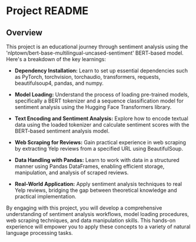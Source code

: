 # Project README

## Overview

This project is an educational journey through sentiment analysis using the 'nlptown/bert-base-multilingual-uncased-sentiment' BERT-based model. Here's a breakdown of the key learnings:

- **Dependency Installation:** Learn to set up essential dependencies such as PyTorch, torchvision, torchaudio, transformers, requests, beautifulsoup4, pandas, and numpy.

- **Model Loading:** Understand the process of loading pre-trained models, specifically a BERT tokenizer and a sequence classification model for sentiment analysis using the Hugging Face Transformers library.

- **Text Encoding and Sentiment Analysis:** Explore how to encode textual data using the loaded tokenizer and calculate sentiment scores with the BERT-based sentiment analysis model.

- **Web Scraping for Reviews:** Gain practical experience in web scraping by extracting Yelp reviews from a specified URL using BeautifulSoup.

- **Data Handling with Pandas:** Learn to work with data in a structured manner using Pandas DataFrames, enabling efficient storage, manipulation, and analysis of scraped reviews.

- **Real-World Application:** Apply sentiment analysis techniques to real Yelp reviews, bridging the gap between theoretical knowledge and practical implementation.

By engaging with this project, you will develop a comprehensive understanding of sentiment analysis workflows, model loading procedures, web scraping techniques, and data manipulation skills. This hands-on experience will empower you to apply these concepts to a variety of natural language processing tasks.
